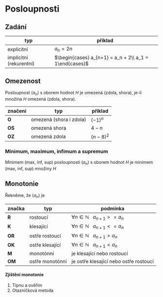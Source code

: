 # Posloupnosti

## Zadání

| typ                     | příklad                                                |
| ----------------------- | ------------------------------------------------------ |
| explicitní              | $a_n = 2n$                                             |
| implicitní (rekurentní) | $\begin{cases} a_{n+1} = a_n + 2\\ a_1 = 1\end{cases}$ |

## Omezenost

Posloupnost $(a_n)$ s oborem hodnot $H$ je omezená (zdola, shora), je-li množina $H$ omezená (zdola, shora).

| značení | typ                     | příklad   |
| ------- | ----------------------- | --------- |
| **O**       | omezená (shora i zdola) | $(-1)^n$  |
| **OS**      | omezená shora           | $4-n$     |
| **OZ**      | omezená zdola           | $(n-8)^2$ | 

### Minimum, maximum, infimum a supremum

Minimem (max, inf, sup) posloupnosti $(a_n)$ s oborem hodnot $H$ je minimem (max, inf, sup) množiny $H$

## Monotonie

Řekněme, že $(a_n)$ je

| značka | typ             | podmínka                                                      |
| ------ | --------------- | ------------------------------------------------------------- |
| **R**  | rostoucí        | $\displaystyle \forall n \in \mathbb{N} \ \ \ a_{n+1} >= a_n$ |
| **K**  | klesající       | $\displaystyle \forall n \in \mathbb{N} \ \ \ a_{n+1} <= a_n$ |
| **OR** | ostře rostoucí  | $\displaystyle \forall n \in \mathbb{N} \ \ \ a_{n+1} > a_n$  |
| **OK** | ostře klesající | $\displaystyle \forall n \in \mathbb{N} \ \ \ a_{n+1} < a_n$  |
| **M**  | monotónní       | je klesající nebo rostoucí                                    |
| **OM** | ostře monotónní | je ostře klesající nebo ostře rostoucí                        | 

#### Zjištění monotonie
1) Tipnu a ověřím
2) Otazníčková metoda